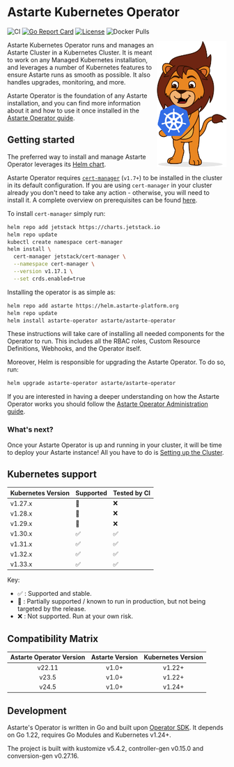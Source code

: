# Astarte Kubernetes Operator

![CI](https://github.com/astarte-platform/astarte-kubernetes-operator/workflows/Operator%20e2e%20tests/badge.svg?branch=master)
[![Go Report Card](https://goreportcard.com/badge/github.com/astarte-platform/astarte-kubernetes-operator)](https://goreportcard.com/report/github.com/astarte-platform/astarte-kubernetes-operator)
[![License](http://img.shields.io/:license-apache-blue.svg)](http://www.apache.org/licenses/LICENSE-2.0.html)
![Docker Pulls](https://img.shields.io/docker/pulls/astarte/astarte-kubernetes-operator)

<img src="mascotte.svg" align="right" width="160px" />
Astarte Kubernetes Operator runs and manages an Astarte Cluster in a Kubernetes Cluster. It is meant
to work on any Managed Kubernetes installation, and leverages a number of Kubernetes features to
ensure Astarte runs as smooth as possible. It also handles upgrades, monitoring, and more.

Astarte Operator is the foundation of any Astarte installation, and you can find more information
about it and how to use it once installed in the
[Astarte Operator
guide](https://docs.astarte-platform.org/astarte-kubernetes-operator/snapshot/001-intro_administrator.html).

## Getting started

The preferred way to install and manage Astarte Operator leverages its [Helm
chart](https://artifacthub.io/packages/helm/astarte/astarte-operator).

Astarte Operator requires [`cert-manager`](https://cert-manager.io/) (`v1.7+`) to be installed in
the cluster in its default configuration. If you are using `cert-manager` in your cluster already
you don't need to take any action - otherwise, you will need to install it. A complete overview on
prerequisites can be found
[here](https://docs.astarte-platform.org/astarte-kubernetes-operator/snapshot/020-prerequisites.html).

To install `cert-manager` simply run:
```bash
helm repo add jetstack https://charts.jetstack.io
helm repo update
kubectl create namespace cert-manager
helm install \
  cert-manager jetstack/cert-manager \
  --namespace cert-manager \
  --version v1.17.1 \
  --set crds.enabled=true
```

Installing the operator is as simple as:
```bash
helm repo add astarte https://helm.astarte-platform.org
helm repo update
helm install astarte-operator astarte/astarte-operator
```

These instructions will take care of installing all needed components for the Operator to run. This
includes all the RBAC roles, Custom Resource Definitions, Webhooks, and the Operator itself.

Moreover, Helm is responsible for upgrading the Astarte Operator. To do so, run:
```bash
helm upgrade astarte-operator astarte/astarte-operator
```

If you are interested in having a deeper understanding on how the Astarte Operator works you should
follow the [Astarte Operator Administration
guide](https://docs.astarte-platform.org/astarte-kubernetes-operator/snapshot/001-intro_administrator.html).

### What's next?

Once your Astarte Operator is up and running in your cluster, it will be time to deploy your Astarte
instance! All you have to do is [Setting up the
Cluster](https://docs.astarte-platform.org/astarte-kubernetes-operator/snapshot/060-setup_cluster.html).

## Kubernetes support

| Kubernetes Version | Supported              | Tested by CI       |
|--------------------|------------------------|--------------------|
| v1.27.x            | :large_orange_diamond: | :x:                |
| v1.28.x            | :large_orange_diamond: | :x:                |
| v1.29.x            | :large_orange_diamond: | :x:                |
| v1.30.x            | :white_check_mark:     | :white_check_mark: |
| v1.31.x            | :white_check_mark:     | :white_check_mark: |
| v1.32.x            | :white_check_mark:     | :white_check_mark: |
| v1.33.x            | :white_check_mark:     | :white_check_mark: |

Key:

* :white_check_mark: : Supported and stable.
* :large_orange_diamond: : Partially supported / known to run in production, but not being targeted
  by the release.
* :x: : Not supported. Run at your own risk.

## Compatibility Matrix

| Astarte Operator Version | Astarte Version | Kubernetes Version |
|:------------------------:|:---------------:|:------------------:|
| v22.11                   | v1.0+           | v1.22+             |
| v23.5                    | v1.0+           | v1.22+             |
| v24.5                    | v1.0+           | v1.24+             |

## Development

Astarte's Operator is written in Go and built upon [Operator
SDK](https://github.com/operator-framework/operator-sdk). It depends on Go 1.22, requires Go
Modules and Kubernetes v1.24+.

The project is built with kustomize v5.4.2, controller-gen v0.15.0 and conversion-gen v0.27.16.
